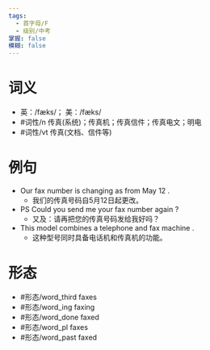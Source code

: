 ```yaml
---
tags:
  - 首字母/F
  - 级别/中考
掌握: false
模糊: false
---
```

# 词义
- 英：/fæks/； 美：/fæks/
- #词性/n  传真(系统)；传真机；传真信件；传真电文；明电
- #词性/vt  传真(文档、信件等)
# 例句
- Our fax number is changing as from May 12 .
	- 我们的传真号码自5月12日起更改。
- PS Could you send me your fax number again ?
	- 又及：请再把您的传真号码发给我好吗？
- This model combines a telephone and fax machine .
	- 这种型号同时具备电话机和传真机的功能。
# 形态
- #形态/word_third faxes
- #形态/word_ing faxing
- #形态/word_done faxed
- #形态/word_pl faxes
- #形态/word_past faxed

